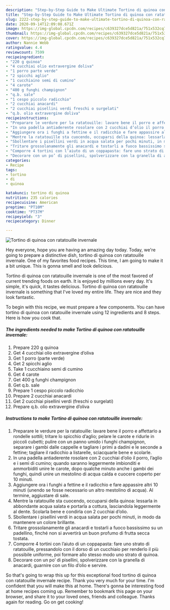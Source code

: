 ```yaml
---
description: "Step-by-Step Guide to Make Ultimate Tortino di quinoa con ratatouille invernale"
title: "Step-by-Step Guide to Make Ultimate Tortino di quinoa con ratatouille invernale"
slug: 2222-step-by-step-guide-to-make-ultimate-tortino-di-quinoa-con-ratatouille-invernale
date: 2020-09-14T12:09:08.671Z
image: https://img-global.cpcdn.com/recipes/c639327dce5d821a/751x532cq70/tortino-di-quinoa-con-ratatouille-invernale-recipe-main-photo.jpg
thumbnail: https://img-global.cpcdn.com/recipes/c639327dce5d821a/751x532cq70/tortino-di-quinoa-con-ratatouille-invernale-recipe-main-photo.jpg
cover: https://img-global.cpcdn.com/recipes/c639327dce5d821a/751x532cq70/tortino-di-quinoa-con-ratatouille-invernale-recipe-main-photo.jpg
author: Nannie Webb
ratingvalue: 4.4
reviewcount: 7599
recipeingredient:
- "220 g quinoa"
- "4 cucchiai olio extravergine doliva"
- "1 porro parte verde"
- "2 spicchi aglio"
- "1 cucchiaino semi di cumino"
- "4 carote"
- "400 g funghi champignon"
- "q.b. sale"
- "1 cespo piccolo radicchio"
- "2 cucchiai anacardi"
- "2 cucchiai pisellini verdi freschi o surgelati"
- "q.b. olio extravergine doliva"
recipeinstructions:
- "Preparare le verdure per la ratatouille: lavare bene il porro e affettarlo a rondelle sottili; tritare lo spicchio d’aglio; pelare le carote e ridurle in piccoli cubetti; pulire con un panno umido i funghi champignon, separare i gambi dalle cappelle e tagliare i primi a dadini e le seconde a fettine; tagliare il radicchio a listarelle, sciacquarle bene e scolarle."
- "In una padella antiaderente rosolare con 2 cucchiai d’olio il porro, l’aglio e i semi di cumino; quando saranno leggermente imbionditi e ammorbiditi unire le carote, dopo qualche minuto anche i gambi dei funghi, quindi unire un mestolino di acqua calda e cuocere coperto per 10 minuti."
- "Aggiungere ora i funghi a fettine e il radicchio e fare appassire altri 10 minuti (unendo se fosse necessario un altro mestolino di acqua). Al termine, aggiustare di sale."
- "Mentre la ratatouille sta cuocendo, occuparsi della quinoa: lessarla in abbondante acqua salata e portarla a cottura, lasciandola leggermente al dente. Scolarla bene e condirla con 2 cucchiai d’olio."
- "Sbollentare i pisellini verdi in acqua salata per pochi minuti, in modo da mantenere un colore brillante."
- "Tritare grossolanamente gli anacardi e tostarli a fuoco bassissimo su un padellino, finché non si avvertirà un buon profumo di frutta secca tostata."
- "Comporre 4 tortini con l’aiuto di un coppapasta: fare uno strato di ratatouille, pressandolo con il dorso di un cucchiaio per renderlo il più possibile uniforme, poi formare allo stesso modo uno strato di quinoa."
- "Decorare con un po’ di pisellini, spolverizzare con la granella di anacardi, guarnire con un filo d’olio e servire."
categories:
- Recipe
tags:
- tortino
- di
- quinoa

katakunci: tortino di quinoa 
nutrition: 235 calories
recipecuisine: American
preptime: "PT10M"
cooktime: "PT37M"
recipeyield: "3"
recipecategory: Dinner

---
```



![Tortino di quinoa con ratatouille invernale](https://img-global.cpcdn.com/recipes/c639327dce5d821a/751x532cq70/tortino-di-quinoa-con-ratatouille-invernale-recipe-main-photo.jpg)

Hey everyone, hope you are having an amazing day today. Today, we're going to prepare a distinctive dish, tortino di quinoa con ratatouille invernale. One of my favorites food recipes. This time, I am going to make it a bit unique. This is gonna smell and look delicious.

Tortino di quinoa con ratatouille invernale is one of the most favored of current trending foods on earth. It is enjoyed by millions every day. It's simple, it's quick, it tastes delicious. Tortino di quinoa con ratatouille invernale is something that I've loved my entire life. They are nice and they look fantastic.




To begin with this recipe, we must prepare a few components. You can have tortino di quinoa con ratatouille invernale using 12 ingredients and 8 steps. Here is how you cook that.

<!--inarticleads1-->

##### The ingredients needed to make Tortino di quinoa con ratatouille invernale:

1. Prepare 220 g quinoa
1. Get 4 cucchiai olio extravergine d’oliva
1. Get 1 porro (parte verde)
1. Get 2 spicchi aglio
1. Take 1 cucchiaino semi di cumino
1. Get 4 carote
1. Get 400 g funghi champignon
1. Get q.b. sale
1. Prepare 1 cespo piccolo radicchio
1. Prepare 2 cucchiai anacardi
1. Get 2 cucchiai pisellini verdi (freschi o surgelati)
1. Prepare q.b. olio extravergine d’oliva




<!--inarticleads2-->

##### Instructions to make Tortino di quinoa con ratatouille invernale:

1. Preparare le verdure per la ratatouille: lavare bene il porro e affettarlo a rondelle sottili; tritare lo spicchio d’aglio; pelare le carote e ridurle in piccoli cubetti; pulire con un panno umido i funghi champignon, separare i gambi dalle cappelle e tagliare i primi a dadini e le seconde a fettine; tagliare il radicchio a listarelle, sciacquarle bene e scolarle.
1. In una padella antiaderente rosolare con 2 cucchiai d’olio il porro, l’aglio e i semi di cumino; quando saranno leggermente imbionditi e ammorbiditi unire le carote, dopo qualche minuto anche i gambi dei funghi, quindi unire un mestolino di acqua calda e cuocere coperto per 10 minuti.
1. Aggiungere ora i funghi a fettine e il radicchio e fare appassire altri 10 minuti (unendo se fosse necessario un altro mestolino di acqua). Al termine, aggiustare di sale.
1. Mentre la ratatouille sta cuocendo, occuparsi della quinoa: lessarla in abbondante acqua salata e portarla a cottura, lasciandola leggermente al dente. Scolarla bene e condirla con 2 cucchiai d’olio.
1. Sbollentare i pisellini verdi in acqua salata per pochi minuti, in modo da mantenere un colore brillante.
1. Tritare grossolanamente gli anacardi e tostarli a fuoco bassissimo su un padellino, finché non si avvertirà un buon profumo di frutta secca tostata.
1. Comporre 4 tortini con l’aiuto di un coppapasta: fare uno strato di ratatouille, pressandolo con il dorso di un cucchiaio per renderlo il più possibile uniforme, poi formare allo stesso modo uno strato di quinoa.
1. Decorare con un po’ di pisellini, spolverizzare con la granella di anacardi, guarnire con un filo d’olio e servire.




So that's going to wrap this up for this exceptional food tortino di quinoa con ratatouille invernale recipe. Thank you very much for your time. I'm confident that you will make this at home. There's gonna be interesting food at home recipes coming up. Remember to bookmark this page on your browser, and share it to your loved ones, friends and colleague. Thanks again for reading. Go on get cooking!
